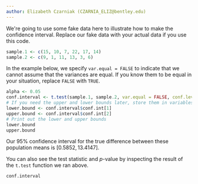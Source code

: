 ```yaml
---
author: Elizabeth Czarniak (CZARNIA_ELIZ@bentley.edu)
---
```


We're going to use some fake data here to illustrate how to make the confidence
interval. Replace our fake data with your actual data if you use this code.

```R
sample.1 <- c(15, 10, 7, 22, 17, 14)
sample.2 <- c(9, 1, 11, 13, 3, 6)
```

In the example below, we specify `var.equal = FALSE` to indicate that we cannot
assume that the variances are equal.  If you know them to be equal in your situation,
replace `FALSE` with `TRUE`.

```R
alpha <- 0.05
conf.interval <- t.test(sample.1, sample.2, var.equal = FALSE, conf.level = 1-alpha)
# If you need the upper and lower bounds later, store them in variables like this:
lower.bound <- conf.interval$conf.int[1]
upper.bound <- conf.interval$conf.int[2]
# Print out the lower and upper bounds
lower.bound
upper.bound
```

Our 95% confidence interval for the true difference between these population means
is $[0.5852, 13.4147]$.

You can also see the test statistic and $p$-value by inspecting the result of the
`t.test` function we ran above.

```R
conf.interval
```
